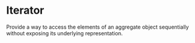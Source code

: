 # Iterator 

Provide a way to access the elements of an aggregate object sequentially without exposing its underlying representation.